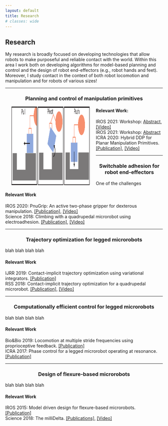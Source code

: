 ```yaml
---
layout: default
title: Research
# classes: wide
---
```

## Research 

My research is broadly focused on developing technologies that allow robots to make purposeful and reliable contact with the world. Within this area I work both on developing algorithms for model-based planning and control and the design of robot end-effectors (e.g., robot hands and feet). Moreover, I study contact in the context of both robot locomotion and manipulation and for robots of various sizes! 

<!-- ########################## Entry 0 ############################# -->
--- 

<h3 style="text-align:center;"> Planning and control of manipulation primitives </h3>

<img src="/assets/img/ilqr-primitives.pdf" alt="hddp!" align=left width="250" height="250" hspace="20"> 

#### Relevant Work: 

IROS 2021: Workshop: [Abstract](/assets/pdfs/Robotic_In_Situ_Workshop.pdf]), [[Video]](/assets/DoshiNeel_iLQR_Primitivesc) <br>
IROS 2021: Workshop: [Abstract](/assets/pdfs/Fail_to_Grasp_Workshop.pdf) <br> 
ICRA 2020: Hybrid DDP for Planar Manipulation Primitives. [[Publication]](https://ieeexplore.ieee.org/document/9197414), [[Video]](https://www.youtube.com/watch?v=YGSe4cUfq6Q&feature=youtu.be&ab_channel=MCubeLabMIT) <br>

<!-- ########################## Entry 1 ############################# -->
---

<h3 style="text-align:center;"> Switchable adhesion for robot end-effectors </h3>

One of the challenges 

#### Relevant Work  

IROS 2020: PnuGrip: An active two-phase gripper for dexterous manipulation. [[Publication]](http://ras.papercept.net/images/temp/IROS/files/1356.pdf), [[Video]]() <br>
Science 2018:  Climbing with a quadrupedal microrobot using electroadhesion. [[Publication]](https://robotics.sciencemag.org/content/3/25/eaau3038), [[Video]](https://www.youtube.com/watch?v=hPqFJ_lwHjY&ab_channel=MicroroboticsLab) <br>

<!-- ########################## Entry 2 ############################# -->
---

<h3 style="text-align:center;"> Trajectory optimization for legged microrobots</h3>

blah blah blah blah 

#### Relevant Work  

IJRR 2019: Contact-implicit trajectory optimization using variational integrators. [[Publication]](https://journals.sagepub.com/doi/full/10.1177/0278364919849235)<br>
RSS 2018: Contact-implicit trajectory optimization for a quadrupedal microrobot. [[Publication]](http://www.roboticsproceedings.org/rss14/p41.pdf), [[Video]](https://www.youtube.com/watch?v=fg5MiyJ7dXw&ab_channel=HarvardAgileRoboticsLab) <br>

<!-- ########################## Entry 3 ############################# -->
---

<h3 style="text-align:center;"> Computationally efficient control for legged microrobots </h3>

blah blah blah blah 

#### Relevant Work  

Bio&Bio 2019: Locomotion at multiple stride frequencies using proprioceptive feedback. [[Publication]](https://journals.sagepub.com/doi/full/10.1177/0278364919849235) <br>
ICRA 2017: Phase control for a legged microrobot operating at resonance. [[Publication]](https://ieeexplore.ieee.org/document/7989704) <br>

<!-- ########################## Entry 3 ############################# -->
---

<h3 style="text-align:center;"> Design of flexure-based microrobots </h3>

blah blah blah blah 

#### Relevant Work  

IROS 2015: Model driven design for flexure-based microrobots. [[Publication]](https://ieeexplore.ieee.org/document/7353959) <br>
Science 2018: The milliDelta. [[Publications]](https://robotics.sciencemag.org/content/3/14/eaar3018), [[Video]](https://www.youtube.com/watch?v=rHUnqYDgUFY) <br>




